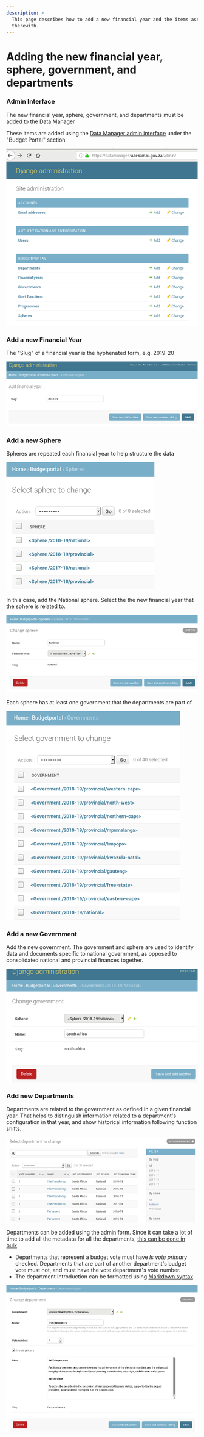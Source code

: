 ```yaml
---
description: >-
  This page describes how to add a new financial year and the items associated
  therewith.
---
```


# Adding the new financial year, sphere, government, and departments

### Admin Interface

The new financial year, sphere, government, and departments must be added to the Data Manager

These items are added using the [Data Manager admin interface](https://datamanager.vulekamali.gov.za/admin/) under the "Budget Portal" section

![Data Manager admin homepage](../../.gitbook/assets/vulekamali-admin-new-year.png)

### Add a new Financial Year

The "Slug" of a financial year is the hyphenated form, e.g. 2019-20

![Adding a new financial year](../../.gitbook/assets/vulekamali-admin-new-year-form.png)

### Add a new Sphere

Spheres are repeated each financial year to help structure the data

![](../../.gitbook/assets/vulekamali-admin-spheres.png)

In this case, add the National sphere. Select the the new financial year that the sphere is related to.

![](../../.gitbook/assets/vulekamali-admin-new-sphere-form.png)

Each sphere has at least one government that the departments are part of

![](../../.gitbook/assets/vulekamali-admin-governments.png)

### Add a new Government

Add the new government. The government and sphere are used to identify data and documents specific to national government, as opposed to consolidated national and provincial finances together.

![](../../.gitbook/assets/vulekamali-admin-government-form.png)

### Add new Departments

Departments are related to the government as defined in a given financial year. That helps to distinguish information related to a department's configuration in that year, and show historical information following function shifts.

![](../../.gitbook/assets/vulekamali-admin-department-years.png)

Departments can be added using the admin form. Since it can take a lot of time to add all the metadata for all the departments, [this can be done in bulk](https://github.com/OpenUpSA/vulekamali-datamanager#loading-departments-in-bulk).

* Departments that represent a budget vote must have _Is vote primary_ checked. Departments that are part of another department's budget vote must not, and must have the vote department's vote number.
* The department Introduction can be formatted using [Markdown syntax](https://daringfireball.net/projects/markdown/syntax)

![](../../.gitbook/assets/vulekamali-admin-department-form.png)

